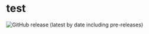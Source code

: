 # test
![GitHub release (latest by date including pre-releases)](https://github.com/Motaung08/Innovative-Skyline/releases)
